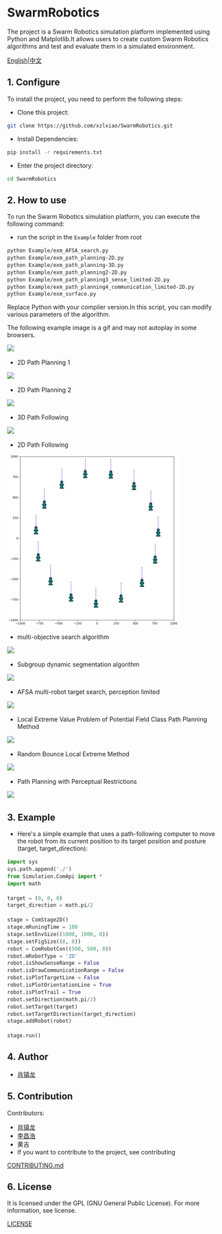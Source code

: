# SwarmRobotics

The project is a Swarm Robotics simulation platform implemented using Python and Matplotlib.It allows users to create custom Swarm Robotics algorithms and test and evaluate them in a simulated environment.

[English](./README.md)|[中文](./readme_chinese.md)

## 1. Configure

To install the project, you need to perform the following steps:

*   Clone this project:


```bash
git clone https://github.com/xzlxiao/SwarmRobotics.git
```
 - Install Dependencies:


```bash
pip install -r requirements.txt
```


*   Enter the project directory:


```bash
cd SwarmRobotics
```


## 2. How to use

To run the Swarm Robotics simulation platform, you can execute the following command:

*   run the script in the `Example` folder from root 
```bash
python Example/exm_AFSA_search.py
python Example/exm_path_planning-2D.py
python Example/exm_path_planning-3D.py
python Example/exm_path_planning2-2D.py
python Example/exm_path_planning3_sense_limited-2D.py
python Example/exm_path_planning4_communication_limited-2D.py
python Example/exm_surface.py
```


Replace Python with your compiler version.In this script, you can modify various parameters of the algorithm.

The following example image is a gif and may not autoplay in some browsers.

![](Resource/path_planning_3d.gif)

*   2D Path Planning 1

![](Resource/path_planning_2d.gif)

*   2D Path Planning 2

![](Resource/path_planning_2d_2.gif)

*   3D Path Following

![](Resource/path_following_3d.gif)

*   2D Path Following

![](Resource/path_following_2d.gif)

*   multi-objective search algorithm

![](Resource/multi_target_search.gif)

*   Subgroup dynamic segmentation algorithm

![](Resource/subgroup_split.gif)

*   AFSA multi-robot target search, perception limited

![](Resource/AFSA.gif)

*   Local Extreme Value Problem of Potential Field Class Path Planning Method

![](Resource/local_extremum1.gif)

*   Random Bounce Local Extreme Method

![](Resource/local_extremum_leap1.gif)

*   Path Planning with Perceptual Restrictions

![](Resource/sense_limited.gif)

## 3. Example

*   Here's a simple example that uses a path-following computer to move the robot from its current position to its target position and posture (target, target\_direction):


```python
import sys
sys.path.append('./')
from Simulation.ComApi import *
import math

target = (0, 0, 0)
target_direction = math.pi/2

stage = ComStage2D()
stage.mRuningTime = 100
stage.setEnvSize((1000, 1000, 0))
stage.setFigSize((8, 8))
robot = ComRobotCon((500, 500, 0))
robot.mRobotType = '2D'
robot.isShowSenseRange = False
robot.isDrawCommunicationRange = False 
robot.isPlotTargetLine = False
robot.isPlotOrientationLine = True
robot.isPlotTrail = True
robot.setDirection(math.pi/2)
robot.setTarget(target)
robot.setTargetDirection(target_direction)
stage.addRobot(robot)

stage.run()
```


## 4. Author

*   [肖镇龙](https://github.com/xzlxiao)

## 5. Contribution

Contributors:

*   [肖镇龙](https://github.com/xzlxiao)
*   [李昌浩](https://github.com/changh-Lee)
*   黄吉
*   If you want to contribute to the project, see contributing

[CONTRIBUTING.md]()

## 6. License

It is licensed under the GPL (GNU General Public License). For more information, see license.

[LICENSE](./License)
